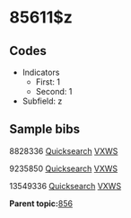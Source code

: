 # 85611$z

## Codes

-   Indicators
    -   First: 1
    -   Second: 1
-   Subfield: z

## Sample bibs

8828336 [Quicksearch](https://search.library.yale.edu/catalog/8828336) [VXWS](http://prodorbis.library.yale.edu:7014/vxws/GetHoldingsService?bibId=8828336)

9235850 [Quicksearch](https://search.library.yale.edu/catalog/9235850) [VXWS](http://prodorbis.library.yale.edu:7014/vxws/GetHoldingsService?bibId=9235850)

13549336 [Quicksearch](https://search.library.yale.edu/catalog/13549336) [VXWS](http://prodorbis.library.yale.edu:7014/vxws/GetHoldingsService?bibId=13549336)

**Parent topic:**[856](../../tags/856/856.md)

